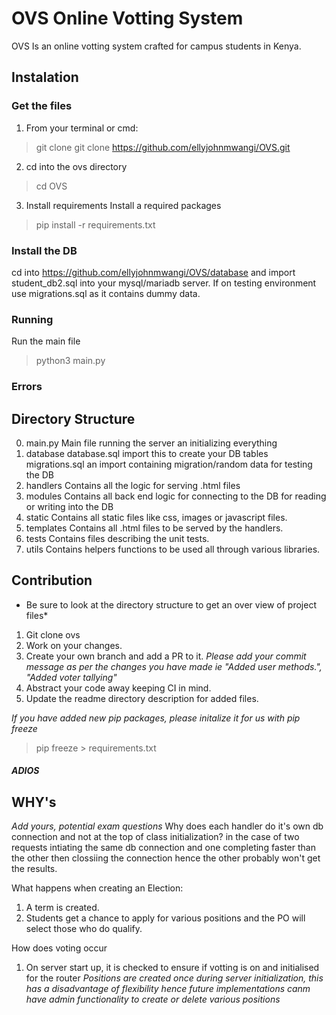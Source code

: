 # OVS Online Votting System

OVS Is an online votting system crafted for campus students in Kenya.


## Instalation
### Get the files
1. From your terminal or cmd:
> git clone git clone https://github.com/ellyjohnmwangi/OVS.git

2. cd into the ovs directory
> cd OVS

3. Install requirements
Install a required packages
> pip install -r requirements.txt

### Install the DB
 cd into https://github.com/ellyjohnmwangi/OVS/database and import student_db2.sql into your mysql/mariadb server. If on testing environment use migrations.sql as it contains dummy data.
### Running
Run the main file
> python3 main.py

### Errors


## Directory Structure
0. main.py
    Main  file running the server an initializing everything
1. database
    database.sql import this to create your DB tables
    migrations.sql an import containing migration/random data for testing the DB
2. handlers
    Contains all the logic for serving .html files
3. modules
    Contains all back end logic for connecting to the DB for reading or writing into the DB
4. static
    Contains all static files like css, images or javascript files.
5. templates
    Contains all .html files to be served by the handlers.
6. tests
    Contains files describing  the unit tests.
7. utils
    Contains helpers functions to be used all through various libraries.

## Contribution
* Be sure to look at the directory structure to get an over view of project files*
1. Git clone  ovs
2. Work on your changes.
3. Create your own branch and add a PR to it. *Please add your commit message as per the changes you have made ie "Added user methods.", "Added voter tallying"*
4. Abstract your code away keeping CI in mind.
5. Update the readme directory description for added files.

*If you have added new pip packages, please initalize it for us with pip freeze*
> pip freeze > requirements.txt


##### ADIOS














## WHY's
*Add yours, potential exam questions*
Why does each handler do it's own db connection and not at the top of class initialization?
  in the case of two requests intiating the same db connection and one completing faster than the other then clossiing the connection hence the other probably won't get the results.

What happens when creating an Election:
  1. A term is created.
  2. Students get a chance to apply for various positions and the PO will select those who do qualify.

How does voting occur
  1. On server start up, it is checked to ensure if votting is on and initialised for the router
*Positions are created once during server initialization, this has a disadvantage of flexibility hence future implementations canm have admin functionality to create or delete various positions*
